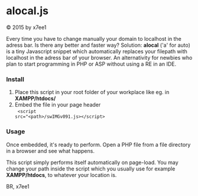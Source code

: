 # alocal.js
&copy; 2015 by x7ee1


Every time you have to change manually your domain to localhost in the adress bar. Is there any better and faster way? 
Solution: **alocal** ('a' for auto) is a tiny Javascript snippet which automatically replaces your filepath with localhost in the adress bar of your browser. An alternativity for newbies who plan to start programming in PHP or ASP without using a RE in an IDE.

### Install
1. Place this script in your root folder of your workplace like eg. in **XAMPP/htdocs/**
2. Embed the file in your page header<br>
    <code>
      &lt;script src="&lt;path>/swIMGv091.js>&lt;/script>
    </code>

### Usage
Once embedded, it's ready to perform. Open a PHP file from a file directory in a browser and see what happens.

This script simply performs itself automatically on page-load. You may change your path inside the script which you usually use for example **XAMPP/htdocs**, to whatever your location is.


BR, x7ee1
